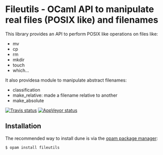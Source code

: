 Fileutils - OCaml API to manipulate real files (POSIX like) and filenames
=========================================================================

This library provides an API to perform POSIX like operations on files like:

- mv
- cp
- rm
- mkdir
- touch
- which...

It also providesa module to manipulate abstract filenames:

- classification
- make_relative: made a filename relative to another
- make_absolute

[![Travis status][travis-img]][travis]
[![AppVeyor status][appveyor-img]][appveyor]

[travis]:         https://travis-ci.org/gildor478/ocaml-fileutils
[travis-img]:     https://travis-ci.org/gildor478/ocaml-fileutils.svg?branch=master
[appveyor]:       https://ci.appveyor.com/project/gildor478/ocaml-fileutils/branch/master
[appveyor-img]:   https://ci.appveyor.com/api/projects/status/pddhb2c22rc8wtd3/branch/master?svg=true
[opam]:           https://opam.ocaml.org

Installation
------------

The recommended way to install dune is via the [opam package manager][opam]:

```sh
$ opam install fileutils
```
